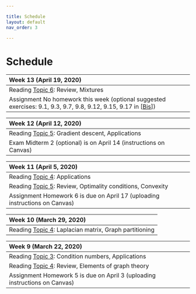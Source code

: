 ```yaml
---

title: Schedule
layout: default
nav_order: 3

---
```


# Schedule

| Week 13 (April 19, 2020) |
|:-- |
| <span class="label label-green">Reading</span> [Topic 6](./notes.html#topic-6-probabilistic-modeling-inference-and-sampling): Review, Mixtures |
| <span class="label label-purple">Assignment</span> No homework this week (optional suggested exercises: 9.1, 9.3, 9.7, 9.8, 9.12, 9.15, 9.17 in [[Bis](https://www.microsoft.com/en-us/research/uploads/prod/2006/01/Bishop-Pattern-Recognition-and-Machine-Learning-2006.pdf)]) |

| Week 12 (April 12, 2020) |
|:-- |
| <span class="label label-green">Reading</span> [Topic 5](./notes.html#topic-5-convexity-gradient-descent-and-automatic-differentiation): Gradient descent, Applications |
| <span class="label label-red">Exam</span> Midterm 2 (optional) is on April 14 (instructions on Canvas) |


| Week 11 (April 5, 2020) |
|:-- |
| <span class="label label-green">Reading</span> [Topic 4](./notes.html#topic-4-introduction-to-spectral-graph-theory): Applications |
| <span class="label label-green">Reading</span> [Topic 5](./notes.html#topic-5-convexity-gradient-descent-and-automatic-differentiation): Review, Optimality conditions, Convexity |
| <span class="label label-purple">Assignment</span> Homework 6 is due on April 17 (uploading instructions on Canvas) |

| Week 10 (March 29, 2020) |
|:-- |
| <span class="label label-green">Reading</span> [Topic 4](./notes.html#topic-4-introduction-to-spectral-graph-theory): Laplacian matrix, Graph partitioning |

| Week 9 (March 22, 2020) |
|:-- |
| <span class="label label-green">Reading</span> [Topic 3](./notes.html#topic-3-matrix-norms-low-rank-approximations-and-svd): Condition numbers, Applications |
| <span class="label label-green">Reading</span> [Topic 4](./notes.html#topic-4-introduction-to-spectral-graph-theory): Review, Elements of graph theory |
| <span class="label label-purple">Assignment</span> Homework 5 is due on April 3 (uploading instructions on Canvas) |
